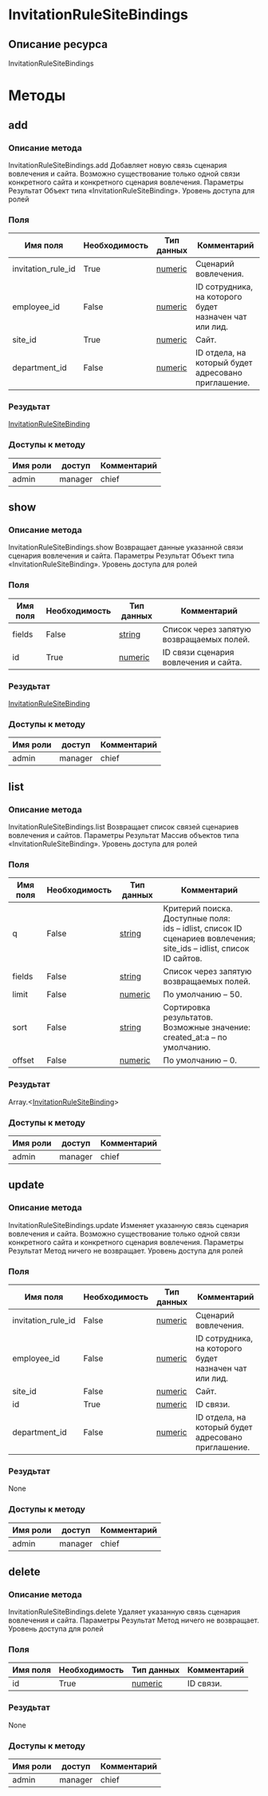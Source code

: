 
# InvitationRuleSiteBindings

## Описание ресурса
InvitationRuleSiteBindings

# Методы

## add

### Описание метода
InvitationRuleSiteBindings.add
Добавляет новую связь сценария вовлечения и сайта.
Возможно существование только одной связи конкретного сайта и конкретного сценария вовлечения.
Параметры
Результат
Объект типа «InvitationRuleSiteBinding».
Уровень доступа для ролей


### Поля

| Имя поля | Необходимость | Тип данных | Комментарий |
|---|---|---|---|
|invitation_rule_id|True|[numeric](/docs/types/numeric.md)|Сценарий вовлечения.<br/>|
|employee_id|False|[numeric](/docs/types/numeric.md)|ID сотрудника, на которого будет назначен чат или лид.<br/>|
|site_id|True|[numeric](/docs/types/numeric.md)|Сайт.<br/>|
|department_id|False|[numeric](/docs/types/numeric.md)|ID отдела, на который будет адресовано приглашение.<br/>|

### Резудьтат
[InvitationRuleSiteBinding](/docs/types/InvitationRuleSiteBinding.md)
### Доступы к методу

| Имя роли | доступ | Комментарий |
|---|---|---|
|admin|manager|chief|chief_partner|operator|admin_partner
## show

### Описание метода
InvitationRuleSiteBindings.show
Возвращает данные указанной связи сценария вовлечения и сайта.
Параметры
Результат
Объект типа «InvitationRuleSiteBinding».
Уровень доступа для ролей


### Поля

| Имя поля | Необходимость | Тип данных | Комментарий |
|---|---|---|---|
|fields|False|[string](/docs/types/string.md)|Список через запятую возвращаемых полей.<br/>|
|id|True|[numeric](/docs/types/numeric.md)|ID связи сценария вовлечения и сайта.<br/>|

### Резудьтат
[InvitationRuleSiteBinding](/docs/types/InvitationRuleSiteBinding.md)
### Доступы к методу

| Имя роли | доступ | Комментарий |
|---|---|---|
|admin|manager|chief|chief_partner|operator|admin_partner
## list

### Описание метода
InvitationRuleSiteBindings.list
Возвращает список связей сценариев вовлечения и сайтов.
Параметры
Результат
Массив объектов типа «InvitationRuleSiteBinding».
Уровень доступа для ролей


### Поля

| Имя поля | Необходимость | Тип данных | Комментарий |
|---|---|---|---|
|q|False|[string](/docs/types/string.md)|Критерий поиска.<br/>Доступные поля:<br/>ids – idlist, список ID сценариев вовлечения;<br/>site_ids – idlist, список ID сайтов.<br/>|
|fields|False|[string](/docs/types/string.md)|Список через запятую возвращаемых полей.<br/>|
|limit|False|[numeric](/docs/types/numeric.md)|По умолчанию – 50.<br/>|
|sort|False|[string](/docs/types/string.md)|Сортировка результатов.<br/>Возможные значение:<br/>created_at:a – по умолчанию.<br/>|
|offset|False|[numeric](/docs/types/numeric.md)|По умолчанию – 0.<br/>|

### Резудьтат
Array.<[InvitationRuleSiteBinding](/docs/types/InvitationRuleSiteBinding.md)>
### Доступы к методу

| Имя роли | доступ | Комментарий |
|---|---|---|
|admin|manager|chief|chief_partner|operator|admin_partner
## update

### Описание метода
InvitationRuleSiteBindings.update
Изменяет указанную связь сценария вовлечения и сайта.
Возможно существование только одной связи конкретного сайта и конкретного сценария вовлечения.
Параметры
Результат
Метод ничего не возвращает.
Уровень доступа для ролей


### Поля

| Имя поля | Необходимость | Тип данных | Комментарий |
|---|---|---|---|
|invitation_rule_id|False|[numeric](/docs/types/numeric.md)|Сценарий вовлечения.<br/>|
|employee_id|False|[numeric](/docs/types/numeric.md)|ID сотрудника, на которого будет назначен чат или лид.<br/>|
|site_id|False|[numeric](/docs/types/numeric.md)|Сайт.<br/>|
|id|True|[numeric](/docs/types/numeric.md)|ID связи.<br/>|
|department_id|False|[numeric](/docs/types/numeric.md)|ID отдела, на который будет адресовано приглашение.<br/>|

### Резудьтат
None
### Доступы к методу

| Имя роли | доступ | Комментарий |
|---|---|---|
|admin|manager|chief|chief_partner|operator|admin_partner
## delete

### Описание метода
InvitationRuleSiteBindings.delete
Удаляет указанную связь сценария вовлечения и сайта.
Параметры
Результат
Метод ничего не возвращает.
Уровень доступа для ролей


### Поля

| Имя поля | Необходимость | Тип данных | Комментарий |
|---|---|---|---|
|id|True|[numeric](/docs/types/numeric.md)|ID связи.<br/>|

### Резудьтат
None
### Доступы к методу

| Имя роли | доступ | Комментарий |
|---|---|---|
|admin|manager|chief|chief_partner|operator|admin_partner
